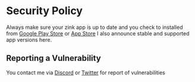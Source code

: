 # Security Policy

Always make sure your zink app is up to date and you check to installed 
from [Google Play Store](https://play.google.com/store) or [App Store](https://www.apple.com/app-store/)
I also announce stable and supported app versions here.

## Reporting a Vulnerability

You contact me via [Discord](https://discord.com/invite/7fRguueUV8) or [Twitter](https://twitter.com/AliFurkqn) for report of vulnerabilities
